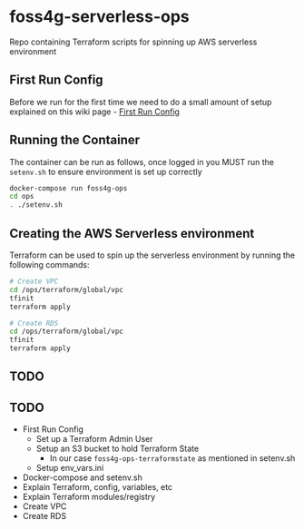 # foss4g-serverless-ops
Repo containing Terraform scripts for spinning up AWS serverless environment

## First Run Config
Before we run for the first time we need to do a small amount of setup explained on this wiki page - [First Run Config](https://github.com/thinkWhere/foss4g-serverless-ops/wiki/First-Run-Config) 

## Running the Container
The container can be run as follows, once logged in you MUST run the ```setenv.sh``` to ensure environment is set up correctly

```bash
docker-compose run foss4g-ops
cd ops
. ./setenv.sh
```

## Creating the AWS Serverless environment
Terraform can be used to spin up the serverless environment by running the following commands:
```bash
# Create VPC
cd /ops/terraform/global/vpc
tfinit
terraform apply

# Create RDS
cd /ops/terraform/global/vpc
tfinit
terraform apply
```

## TODO

## TODO

* First Run Config
    * Set up a Terraform Admin User
    * Setup an S3 bucket to hold Terraform State
        * In our case ```foss4g-ops-terraformstate``` as mentioned in setenv.sh
    * Setup env_vars.ini
* Docker-compose and setenv.sh
* Explain Terraform, config, variables, etc
* Explain Terraform modules/registry
* Create VPC
* Create RDS